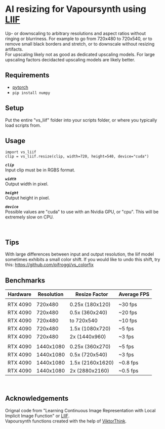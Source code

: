 
























# AI resizing for Vapoursynth using [LIIF](https://github.com/yinboc/liif) 
Up- or downscaling to arbitrary resolutions and aspect ratios without ringing or blurriness. For example to go from 720x480 to 720x540, or to remove small black borders and stretch, or to downscale without resizing artifacts.  
For upscaling likely not as good as dedicated upscaling models.
For large upscaling factors decidacted upscaling models are likely better.


## Requirements
* [pytorch](https://pytorch.org/)
* `pip install numpy`

## Setup
Put the entire "vs_liif" folder into your scripts folder, or where you typically load scripts from.

## Usage

    import vs_liif
    clip = vs_liif.resize(clip, width=720, height=540, device="cuda")

__*`clip`*__  
Input clip must be in RGBS format.

__*`width`*__  
Output width in pixel.

__*`height`*__  
Output height in pixel.

__*`device`*__  
Possible values are "cuda" to use with an Nvidia GPU, or "cpu". This will be extremely slow on CPU.

<br />

## Tips
With large differences between input and output resolution, the liif model sometimes exhibits a small color shift. If you would like to undo this shift, try this: https://github.com/pifroggi/vs_colorfix

## Benchmarks

| Hardware | Resolution  | Resize Factor   | Average FPS
| -------- | ----------- | --------------- | -----------
|          |             |                 |           
| RTX 4090 | 720x480     | 0.25x (180x120) | ~30 fps
| RTX 4090 | 720x480     | 0.5x (360x240)  | ~20 fps
| RTX 4090 | 720x480     | to 720x540      | ~10 fps
| RTX 4090 | 720x480     | 1.5x (1080x720) | ~5 fps
| RTX 4090 | 720x480     | 2x (1440x960)   | ~3 fps
|          |             |                 |           
| RTX 4090 | 1440x1080   | 0.25x (360x270) | ~5 fps
| RTX 4090 | 1440x1080   | 0.5x (720x540)  | ~3 fps
| RTX 4090 | 1440x1080   | 1.5x (2160x1620)| ~0.8 fps
| RTX 4090 | 1440x1080   | 2x (2880x2160)  | ~0.5 fps

<br />

## Acknowledgements 
Orignal code from "Learning Continuous Image Representation with Local Implicit Image Function" or [LIIF](https://github.com/yinboc/liif).  
Vapoursynth functions created with the help of [ViktorThink](https://github.com/ViktorThink). 
